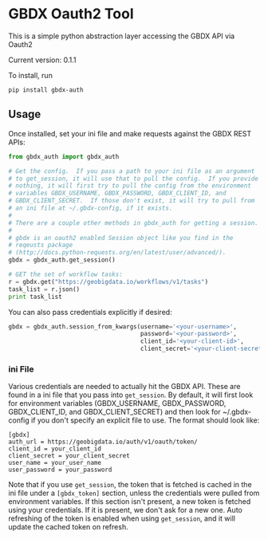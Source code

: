 # GBDX Oauth2 Tool

This is a simple python abstraction layer accessing the GBDX API via Oauth2

Current version: 0.1.1

To install, run

```
pip install gbdx-auth
```


## Usage

Once installed, set your ini file and make requests against the GBDX REST APIs:

```python
from gbdx_auth import gbdx_auth

# Get the config.  If you pass a path to your ini file as an argument
# to get_session, it will use that to pull the config.  If you provide
# nothing, it will first try to pull the config from the environment
# variables GBDX_USERNAME, GBDX_PASSWORD, GBDX_CLIENT_ID, and
# GBDX_CLIENT_SECRET.  If those don't exist, it will try to pull from
# an ini file at ~/.gbdx-config, if it exists.
#
# There are a couple other methods in gbdx_auth for getting a session.
#
# gbdx is an oauth2 enabled Session object like you find in the
# reqeusts package
# (http://docs.python-requests.org/en/latest/user/advanced/).
gbdx = gbdx_auth.get_session()

# GET the set of workflow tasks:
r = gbdx.get("https://geobigdata.io/workflows/v1/tasks")
task_list = r.json()
print task_list
```

You can also pass credentials explicitly if desired:

```python
gbdx = gbdx_auth.session_from_kwargs(username='<your-username>',
                                     password='<your-password>',
                                     client_id='<your-client-id>',
                                     client_secret='<your-client-secret>')
```

### ini File

Various credentials are needed to actually hit the GBDX API.  These are found in a ini file that you pass into `get_session`.  By default, it will first look for environment variables (GBDX_USERNAME, GBDX_PASSWORD, GBDX_CLIENT_ID, and GBDX_CLIENT_SECRET) and then look for ~/.gbdx-config if you don't specify an explicit file to use.  The format should look like:

```
[gbdx]
auth_url = https://geobigdata.io/auth/v1/oauth/token/
client_id = your_client_id
client_secret = your_client_secret
user_name = your_user_name
user_password = your_password
```

Note that if you use `get_session`, the token that is fetched is cached in the ini file under  a `[gbdx_token]` section, unless the credentials were pulled from environment variables.  If this section isn't present, a new token is fetched using your credentials.  If it is present, we don't ask for a new one.  Auto refreshing of the token is enabled when using `get_session`, and it will update the cached token on refresh.  
